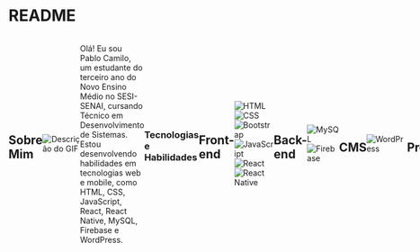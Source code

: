 # README
<div style="display: flex; align-items: center;">
  
  
  ## Sobre Mim
![Descrição do GIF](https://example.com/meu-gif.gif)


  Olá! Eu sou Pablo Camilo, um estudante do terceiro ano do Novo Ensino Médio no SESI-SENAI, cursando Técnico em Desenvolvimento de Sistemas. Estou desenvolvendo habilidades em tecnologias web e mobile, como HTML, CSS, JavaScript, React, React Native, MySQL, Firebase e WordPress.
  

  ### Tecnologias e Habilidades

## Front-end
![HTML](https://img.shields.io/badge/HTML5-E34F26?style=for-the-badge&logo=html5&logoColor=white)
![CSS](https://img.shields.io/badge/CSS3-1572B6?style=for-the-badge&logo=css3&logoColor=white)
![Bootstrap](https://img.shields.io/badge/Bootstrap-563D7C?style=for-the-badge&logo=bootstrap&logoColor=white)
![JavaScript](https://img.shields.io/badge/JavaScript-F7DF1E?style=for-the-badge&logo=javascript&logoColor=black)
![React](https://img.shields.io/badge/React-20232A?style=for-the-badge&logo=react&logoColor=61DAFB)
![React Native](https://img.shields.io/badge/React_Native-20232A?style=for-the-badge&logo=react&logoColor=61DAFB)

## Back-end
![MySQL](https://img.shields.io/badge/MySQL-00000F?style=for-the-badge&logo=mysql&logoColor=white)
![Firebase](https://img.shields.io/badge/Firebase-FFCA28?style=for-the-badge&logo=firebase&logoColor=black)

## CMS
![WordPress](https://img.shields.io/badge/Wordpress-21759B?style=for-the-badge&logo=wordpress&logoColor=white)

  ## Projetos

  ### Projeto 1: PineApple Company
  Descrição: Site finalizado utilizando apenas HTML e CSS.
  - GitHub: [PineApple-Company](https://github.com/leonardosantana214/PineApple-Company)

<div>
    <a href="https://github.com/Danielomes">
        <img loading="lazy" height="180em" src="https://github-readme-stats.vercel.app/api?username=PabloCamiloJesus&layout=compact&langs_count=7&theme=tokyonight" alt="Top Languages" />  
    </a>
    <a href="https://github.com/Danielomes">
        <img loading="lazy" height="180em" src="https://github-readme-stats.vercel.app/api/top-langs/?username=PabloCamiloJesus&show_icons=true&theme=tokyonight&include_all_commits=true&count_private=false" alt="GitHub Stats" />
    </a>
  

</div>

  ## Contato

  - Email: pcpablotpajesuspc@gmail.com

  Sinta-se à vontade para explorar meus projetos e entrar em contato!
</div>
